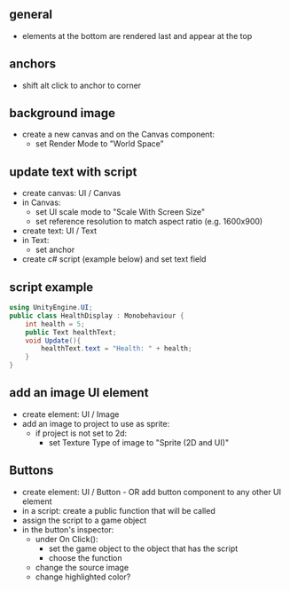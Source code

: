 ## general
- elements at the bottom are rendered last and appear at the top

## anchors
- shift alt click to anchor to corner

## background image
- create a new canvas and on the Canvas component:
	- set Render Mode to "World Space"

## update text with script
- create canvas: UI / Canvas
- in Canvas:
	- set UI scale mode to "Scale With Screen Size"
	- set reference resolution to match aspect ratio (e.g. 1600x900)
- create text: UI / Text
- in Text:
	- set anchor 
- create c# script (example below) and set text field

## script example
```csharp
using UnityEngine.UI;
public class HealthDisplay : Monobehaviour {
	int health = 5;
	public Text healthText;
	void Update(){
		healthText.text = "Health: " + health;
	}
}
```

## add an image UI element
- create element: UI / Image
- add an image to project to use as sprite:
	- if project is not set to 2d:
		- set Texture Type of image to "Sprite (2D and UI)"

## Buttons
- create element: UI / Button - OR add button component to any other UI element
- in a script: create a public function that will be called
- assign the script to a game object
- in the button's inspector:
	- under On Click():
		- set the game object to the object that has the script
		- choose the function
	- change the source image
	- change highlighted color?
